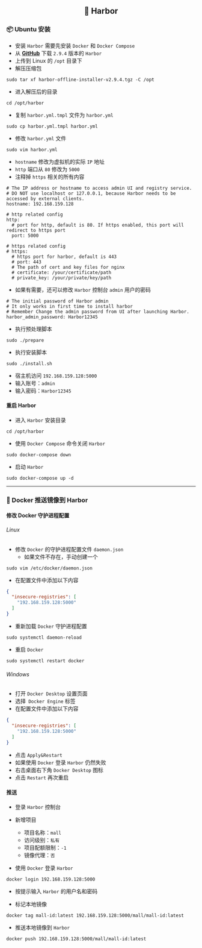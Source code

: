 <h2 align="center">📔 Harbor</h2>

### 📦 Ubuntu 安装

* 安装 `Harbor` 需要先安装 `Docker` 和 `Docker Compose`
* 从 [**GitHub**](https://github.com/goharbor/harbor/releases) 下载 `2.9.4` 版本的 `Harbor`
* 上传到 Linux 的 `/opt` 目录下
* 解压压缩包

```shell
sudo tar xf harbor-offline-installer-v2.9.4.tgz -C /opt
```

* 进入解压后的目录

```shell
cd /opt/harbor
```

* 复制 `harbor.yml.tmpl` 文件为 `harbor.yml`

```shell
sudo cp harbor.yml.tmpl harbor.yml
```

* 修改 `harbor.yml` 文件

```shell
sudo vim harbor.yml
```

* `hostname` 修改为虚拟机的实际 `IP` 地址
* `http` 端口从 `80` 修改为 `5000`
* 注释掉 `https` 相关的所有内容

```
# The IP address or hostname to access admin UI and registry service.
# DO NOT use localhost or 127.0.0.1, because Harbor needs to be accessed by external clients.
hostname: 192.168.159.128

# http related config
http:
  # port for http, default is 80. If https enabled, this port will redirect to https port
  port: 5000

# https related config
# https:
  # https port for harbor, default is 443
  # port: 443
  # The path of cert and key files for nginx
  # certificate: /your/certificate/path
  # private_key: /your/private/key/path
```

* 如果有需要，还可以修改 `Harbor` 控制台 `admin` 用户的密码

```
# The initial password of Harbor admin
# It only works in first time to install harbor
# Remember Change the admin password from UI after launching Harbor.
harbor_admin_password: Harbor12345
```

* 执行预处理脚本

```shell
sudo ./prepare
```

* 执行安装脚本

```shell
sudo ./install.sh
```

* 宿主机访问 `192.168.159.128:5000`
* 输入账号：`admin`
* 输入密码：`Harbor12345`

#### 重启 Harbor

* 进入 `Harbor` 安装目录

```shell
cd /opt/harbor
```

* 使用 `Docker Compose` 命令关闭 `Harbor`

```shell
sudo docker-compose down
```

* 启动 `Harbor`

```shell
sudo docker-compose up -d
```

---

### 🐳 Docker 推送镜像到 Harbor

#### 修改 Docker 守护进程配置

###### Linux

* 修改 `Docker` 的守护进程配置文件 `daemon.json`
    * 如果文件不存在，手动创建一个

```shell
sudo vim /etc/docker/daemon.json
```

* 在配置文件中添加以下内容

```json
{
  "insecure-registries": [
    "192.168.159.128:5000"
  ]
}
```

* 重新加载 `Docker` 守护进程配置

```shell
sudo systemctl daemon-reload
```

* 重启 `Docker`

```shell
sudo systemctl restart docker
```

###### Windows

* 打开 `Docker Desktop` 设置页面
* 选择` Docker Engine` 标签
* 在配置文件中添加以下内容

```json
{
  "insecure-registries": [
    "192.168.159.128:5000"
  ]
}
```

* 点击 `Apply&Restart`
* 如果使用 `Docker` 登录 `Harbor` 仍然失败
* 右击桌面右下角 `Docker Desktop` 图标
* 点击 `Restart` 再次重启

#### 推送

* 登录 `Harbor` 控制台
* 新增项目
    * 项目名称：`mall`
    * 访问级别：`私有`
    * 项目配额限制：`-1`
    * 镜像代理：`否`

* 使用 `Docker` 登录 `Harbor`

```shell
docker login 192.168.159.128:5000
```

* 按提示输入 `Harbor` 的用户名和密码

* 标记本地镜像

```shell
docker tag mall-id:latest 192.168.159.128:5000/mall/mall-id:latest
```

* 推送本地镜像到 `Harbor`

```shell
docker push 192.168.159.128:5000/mall/mall-id:latest
```
